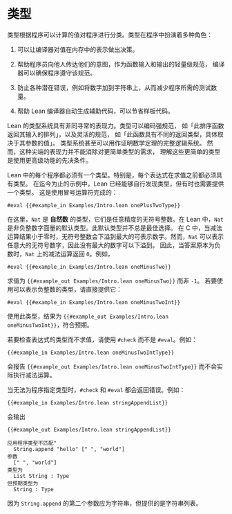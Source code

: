 <!--
# Types
-->

# 类型

<!--
Types classify programs based on the values that they can
compute. Types serve a number of roles in a program:

 1. They allow the compiler to make decisions about the in-memory
    representation of a value.

 2. They help programmers to communicate their intent to others,
    serving as a lightweight specification for the inputs and outputs
    of a function that the compiler can ensure the program adheres to.

 3. They prevent various potential mistakes, such as adding a number
    to a string, and thus reduce the number of tests that are
    necessary for a program.

 4. They help the Lean compiler automate the production of auxiliary code that can save boilerplate.
-->

类型根据程序可以计算的值对程序进行分类。类型在程序中扮演着多种角色：

 1. 可以让编译器对值在内存中的表示做出决策。

 2. 帮助程序员向他人传达他们的意图，作为函数输入和输出的轻量级规范，
    编译器可以确保程序遵守该规范。

 3. 防止各种潜在错误，例如将数字加到字符串上，从而减少程序所需的测试数量。

 4. 帮助 Lean 编译器自动生成辅助代码，可以节省样板代码。

<!--
Lean's type system is unusually expressive.
Types can encode strong specifications like "this sorting function returns a permutation of its input" and flexible specifications like "this function has different return types, depending on the value of its argument".
The type system can even be used as a full-blown logic for proving mathematical theorems.
This cutting-edge expressive power doesn't obviate the need for simpler types, however, and understanding these simpler types is a prerequisite for using the more advanced features.
-->

Lean 的类型系统具有非同寻常的表现力。类型可以编码强规范，
如「此排序函数返回其输入的排列」，以及灵活的规范，
如「此函数具有不同的返回类型，具体取决于其参数的值」。
类型系统甚至可以用作证明数学定理的完整逻辑系统。
然而，这种尖端的表现力并不能消除对更简单类型的需求，
理解这些更简单的类型是使用更高级功能的先决条件。

<!--
Every program in Lean must have a type. In particular, every
expression must have a type before it can be evaluated. In the
examples so far, Lean has been able to discover a type on its own, but
it is sometimes necessary to provide one. This is done using the colon
operator:
-->

Lean 中的每个程序都必须有一个类型。特别是，每个表达式在求值之前都必须具有类型。
在迄今为止的示例中，Lean 已经能够自行发现类型，但有时也需要提供一个类型。
这是使用冒号运算符完成的：

```lean
#eval {{#example_in Examples/Intro.lean onePlusTwoType}}
```

<!--
Here, `Nat` is the type of _natural numbers_, which are arbitrary-precision unsigned integers.
In Lean, `Nat` is the default type for non-negative integer literals.
This default type is not always the best choice.
In C, unsigned integers underflow to the largest representable numbers when subtraction would otherwise yield a result less than zero.
`Nat`, however, can represent arbitrarily-large unsigned numbers, so there is no largest number to underflow to.
Thus, subtraction on `Nat` returns `0` when the answer would have otherwise been negative.
For instance,
-->

在这里，`Nat` 是  **自然数** 的类型，它们是任意精度的无符号整数。在 Lean 中，`Nat`
是非负整数字面量的默认类型。此默认类型并不总是最佳选择。
在 C 中，当减法运算结果小于零时，无符号整数会下溢到最大的可表示数字。然而，`Nat`
可以表示任意大的无符号数字，因此没有最大的数字可以下溢到。
因此，当答案原本为负数时，`Nat` 上的减法运算返回 `0`。例如，

```lean
#eval {{#example_in Examples/Intro.lean oneMinusTwo}}
```

<!--
evaluates to `{{#example_out Examples/Intro.lean oneMinusTwo}}` rather
than `-1`. To use a type that can represent the negative integers,
provide it directly:
-->

求值为 `{{#example_out Examples/Intro.lean oneMinusTwo}}` 而非 `-1`。
若要使用可以表示负整数的类型，请直接提供它：

```lean
#eval {{#example_in Examples/Intro.lean oneMinusTwoInt}}
```

<!--
With this type, the result is `{{#example_out Examples/Intro.lean oneMinusTwoInt}}`, as expected.
-->

使用此类型，结果为 `{{#example_out Examples/Intro.lean oneMinusTwoInt}}`，符合预期。

<!--
To check the type of an expression without evaluating it, use `#check`
instead of `#eval`. For instance:
-->

若要检查表达式的类型而不求值，请使用 `#check` 而不是 `#eval`。例如：

```lean
{{#example_in Examples/Intro.lean oneMinusTwoIntType}}
```

<!--
reports `{{#example_out Examples/Intro.lean oneMinusTwoIntType}}` without actually performing the subtraction.
-->

会报告 `{{#example_out Examples/Intro.lean oneMinusTwoIntType}}` 而不会实际执行减法运算。

<!--
When a program can't be given a type, an error is returned from both
`#check` and `#eval`. For instance:
-->

当无法为程序指定类型时，`#check` 和 `#eval` 都会返回错误。例如：

```lean
{{#example_in Examples/Intro.lean stringAppendList}}
```

<!--
outputs
-->

会输出

```output error
{{#example_out Examples/Intro.lean stringAppendList}}
```

```output error
应用程序类型不匹配"
  String.append "hello" [" ", "world"]
参数
  [" ", "world"]
类型为
  List String : Type
但预期类型为
  String : Type
```

<!--
because the second argument to ``String.append`` is expected to be a
string, but a list of strings was provided instead.
-->

因为 ``String.append`` 的第二个参数应为字符串，但提供的是字符串列表。
